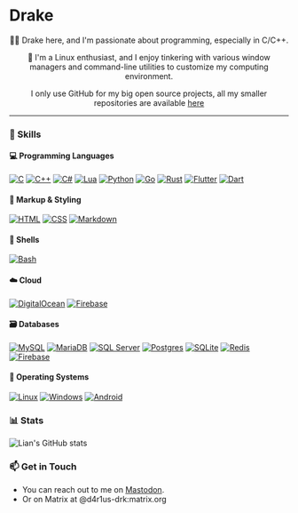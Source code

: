 # Drake
<div id="header" align="center">
    <p>👨‍💻 Drake here, and I'm passionate about programming, especially in C/C++.</p>
    <p>🐧 I'm a Linux enthusiast, and I enjoy tinkering with various window managers and command-line utilities to customize my computing environment.</p>
    <p>I only use GitHub for my big open source projects, all my smaller repositories are available <a href=https://forge.lianslair.com/drake>here</a>
</div>

---

### 🔧 Skills
#### 💻 Programming Languages

[![C](https://img.shields.io/badge/C-00599C?logo=c&logoColor=white)](#) [![C++](https://img.shields.io/badge/C++-%2300599C.svg?logo=c%2B%2B&logoColor=white)](#) [![C#](https://custom-icon-badges.demolab.com/badge/C%23-%23239120.svg?logo=cshrp&logoColor=white)](#) [![Lua](https://img.shields.io/badge/Lua-%232C2D72.svg?logo=lua&logoColor=white)](#) [![Python](https://img.shields.io/badge/Python-3776AB?logo=python&logoColor=fff)](#) [![Go](https://img.shields.io/badge/Go-%2300ADD8.svg?&logo=go&logoColor=white)](#) [![Rust](https://img.shields.io/badge/Rust-%23000000.svg?e&logo=rust&logoColor=white)](#) [![Flutter](https://img.shields.io/badge/Flutter-02569B?logo=flutter&logoColor=fff)](#) [![Dart](https://img.shields.io/badge/Dart-%230175C2.svg?logo=dart&logoColor=white)](#)

#### 📝 Markup & Styling

[![HTML](https://img.shields.io/badge/HTML-%23E34F26.svg?logo=html5&logoColor=white)](#) [![CSS](https://img.shields.io/badge/CSS-1572B6?logo=css3&logoColor=fff)](#) [![Markdown](https://img.shields.io/badge/Markdown-%23000000.svg?logo=markdown&logoColor=white)](#) 

#### 🐌 Shells

[![Bash](https://img.shields.io/badge/Bash-4EAA25?logo=gnubash&logoColor=fff)](#)

#### ☁️ Cloud

[![DigitalOcean](https://img.shields.io/badge/DigitalOcean-%230167ff.svg?logo=digitalOcean&logoColor=white)](#) [![Firebase](https://img.shields.io/badge/Firebase-039BE5?logo=Firebase&logoColor=white)](#)

#### 🗃️ Databases

[![MySQL](https://img.shields.io/badge/MySQL-4479A1?logo=mysql&logoColor=fff)](#) [![MariaDB](https://img.shields.io/badge/MariaDB-003545?logo=mariadb&logoColor=white)](#) [![SQL Server](https://img.shields.io/badge/Microsoft_SQL_Server-CC2927?logo=microsoft-sql-server&logoColor=fff)](#) [![Postgres](https://img.shields.io/badge/Postgres-%23316192.svg?logo=postgresql&logoColor=white)](#) [![SQLite](https://img.shields.io/badge/SQLite-%2307405e.svg?logo=sqlite&logoColor=white)](#) [![Redis](https://img.shields.io/badge/Redis-%23DD0031.svg?logo=redis&logoColor=white)](#) [![Firebase](https://img.shields.io/badge/Firebase-039BE5?logo=Firebase&logoColor=white)](#)

#### 🐧 Operating Systems

[![Linux](https://img.shields.io/badge/Linux-FCC624?logo=linux&logoColor=black)](#) [![Windows](https://custom-icon-badges.demolab.com/badge/Windows-0078D6?logo=windows11&logoColor=white)](#) [![Android](https://img.shields.io/badge/Android-3DDC84?logo=android&logoColor=white)](#)

### 📊 Stats

![Lian's GitHub stats](https://github-readme-stats.vercel.app/api?username=d4r1us-drk&show_icons=true&theme=onedark)

### 📫 Get in Touch

- You can reach out to me on [Mastodon](https://floss.social/@d4r1us_drk).
- Or on Matrix at @d4r1us-drk:matrix.org
